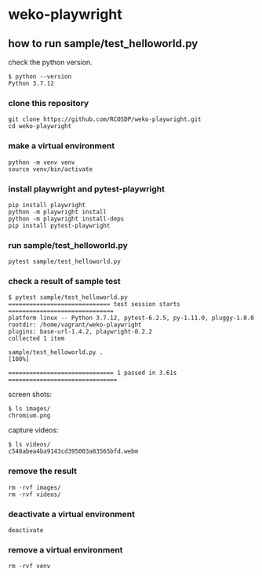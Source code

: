 # weko-playwright

## how to run sample/test_helloworld.py

check the python version.

```
$ python --version
Python 3.7.12
```

### clone this repository

```
git clone https://github.com/RCOSDP/weko-playwright.git
cd weko-playwright
```

### make a virtual environment

```
python -m venv venv
source venv/bin/activate
```

### install playwright and pytest-playwright

```
pip install playwright
python -m playwright install
python -m playwright install-deps
pip install pytest-playwright
```

### run sample/test_helloworld.py

```
pytest sample/test_helloworld.py
```

### check a result of sample test

```
$ pytest sample/test_helloworld.py
============================= test session starts ==============================
platform linux -- Python 3.7.12, pytest-6.2.5, py-1.11.0, pluggy-1.0.0
rootdir: /home/vagrant/weko-playwright
plugins: base-url-1.4.2, playwright-0.2.2
collected 1 item

sample/test_helloworld.py .                                              [100%]

============================== 1 passed in 3.61s ===============================
```

screen shots:

```
$ ls images/
chromium.png
```

capture videos:

```
$ ls videos/
c548abea4ba9143cd395003a83565bfd.webm
```

### remove the result

```
rm -rvf images/
rm -rvf videos/
```

### deactivate a virtual environment

```
deactivate
```

### remove a virtual environment

```
rm -rvf venv
```